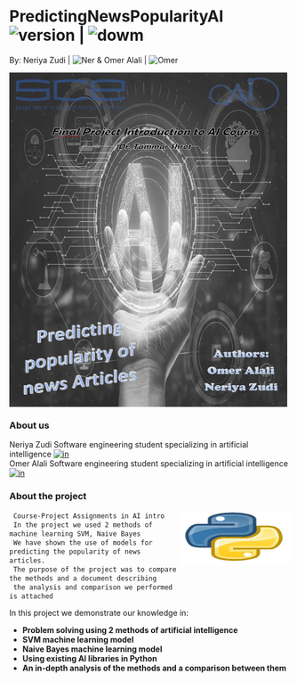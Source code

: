 # PredictingNewsPopularityAI <img src="https://img.shields.io/badge/version-1.0-yellowgreen" alt="version" > |   <img src="https://img.shields.io/badge/Downloads-2-lightgreen" alt="dowm" >

 By: Neriya Zudi | <img src="https://img.shields.io/badge/Neriya-Programmer-blue" alt="Ner" > 
 & Omer Alali | <img src="https://img.shields.io/badge/Omer-Programmer-green" alt="Omer" >

<img src="https://github.com/NeriyaZudi/PredictingNewsPopularityAI/blob/main/PredictingNews.png" align="center"
     alt="cover" width="500" height="600">
     
<h3> About us </h3>

 Neriya Zudi  Software engineering student specializing in artificial intelligence 
<a href="https://www.linkedin.com/in/neriyazudi/">
 <img src="https://pbs.twimg.com/profile_images/1468001580184047616/PxDlAA8N_400x400.jpg" alt="in" width="20" height="20" target=blanck> 
 </a> </br>
 Omer Alali Software engineering student specializing in artificial intelligence 
 <a href="https://www.linkedin.com/in/omer-alali-463b00162/"> 
  <img src="https://pbs.twimg.com/profile_images/1468001580184047616/PxDlAA8N_400x400.jpg" alt="in" width="20" height="20" target=blanck> 
 </a>
 
<h3> About the project </h3>
   <img src="https://github.com/NeriyaZudi/PredictingNewsPopularityAI/blob/main/PY-logo.png" align="right"
     alt="py logo" width="200" height="98">

     Course-Project Assignments in AI intro
     In the project we used 2 methods of machine learning SVM, Naive Bayes
     We have shown the use of models for predicting the popularity of news articles.
     The purpose of the project was to compare the methods and a document describing
     the analysis and comparison we performed is attached
 
 
 
 
  In this project we demonstrate our knowledge in:
   * **Problem solving using 2 methods of artificial intelligence**
   * **SVM machine learning model**
   * **Naive Bayes machine learning model**
   * **Using existing AI libraries in Python**
   * **An in-depth analysis of the methods and a comparison between them**
   
   
